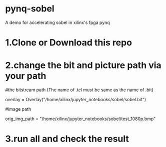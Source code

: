 # pynq-sobel
A demo for accelerating sobel in xilinx's fpga pynq
# 1.Clone or Download this repo
# 2.change the bit and picture path via your path

#the bitstream path (The name of .tcl must be same as the name of .bit)

overlay = Overlay("/home/xilinx/jupyter_notebooks/sobel/sobel.bit")

#image path

orig_img_path = "/home/xilinx/jupyter_notebooks/sobel/test_1080p.bmp"

# 3.run all and check the result

      
